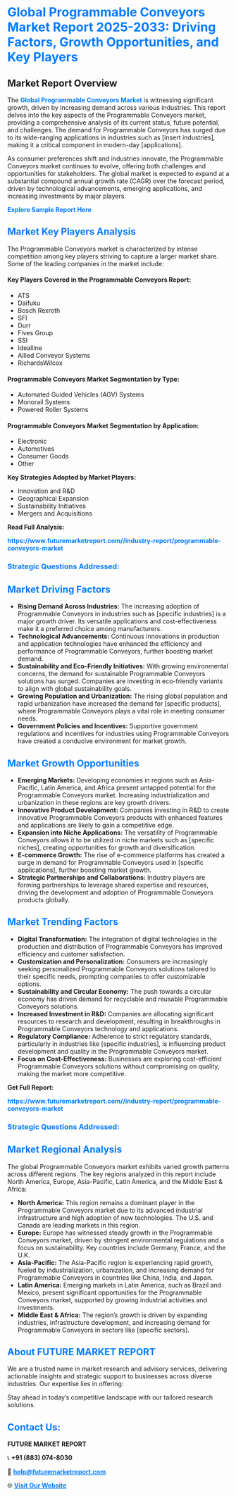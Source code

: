 <h1 style="color: #007BFF;">Global Programmable Conveyors Market Report 2025-2033: Driving Factors, Growth Opportunities, and Key Players</h1>

<section id="overview">
<h2>Market Report Overview</h2>
<p>The <a href="https://www.futuremarketreport.com//industry-report/programmable-conveyors-market" style="color: #007BFF; text-decoration: none;"><strong>Global Programmable Conveyors Market</strong></a> is witnessing significant growth, driven by increasing demand across various industries. This report delves into the key aspects of the Programmable Conveyors market, providing a comprehensive analysis of its current status, future potential, and challenges. The demand for Programmable Conveyors has surged due to its wide-ranging applications in industries such as [insert industries], making it a critical component in modern-day [applications].</p>
<p>As consumer preferences shift and industries innovate, the Programmable Conveyors market continues to evolve, offering both challenges and opportunities for stakeholders. The global market is expected to expand at a substantial compound annual growth rate (CAGR) over the forecast period, driven by technological advancements, emerging applications, and increasing investments by major players.</p>
</section>

<section id="overview">
<p><a href="https://www.futuremarketreport.com//request-sample/reportId=91535" style="color: #007BFF; text-decoration: none;"><strong>Explore Sample Report Here</strong></a></p>
</section>

<section id="key-players">
<h2 style="color: #007BFF;">Market Key Players Analysis</h2>
<p>The Programmable Conveyors market is characterized by intense competition among key players striving to capture a larger market share. Some of the leading companies in the market include:</p>
<h4>Key Players Covered in the Programmable Conveyors Report:</h4>
<ul><li>ATS</li><li>Daifuku</li><li>Bosch Rexroth</li><li>SFI</li><li>Durr</li><li>Fives Group</li><li>SSI</li><li>Idealline</li><li>Allied Conveyor Systems</li><li>RichardsWilcox</li></ul>
<h4>Programmable Conveyors Market Segmentation by Type:</h4>
<ul><li>Automated Guided Vehicles (AGV) Systems</li><li>Monorail Systems</li><li>Powered Roller Systems</li></ul>

<h4>Programmable Conveyors Market Segmentation by Application:</h4>
<ul><li>Electronic</li><li>Automotives</li><li>Consumer Goods</li><li>Other</li></ul>
<p><strong>Key Strategies Adopted by Market Players:</strong></p>
<ul>
<li>Innovation and R&D</li>
<li>Geographical Expansion</li>
<li>Sustainability Initiatives</li>
<li>Mergers and Acquisitions</li>
</ul>
</section>

<section>
<p><strong>Read Full Analysis: </strong></p><a href="https://www.futuremarketreport.com//industry-report/programmable-conveyors-market" style="color: #007BFF; text-decoration: none;"><strong>https://www.futuremarketreport.com//industry-report/programmable-conveyors-market</strong></a>
<h3 style="color: #007BFF;">Strategic Questions Addressed:</h3>
</section>

<section id="driving-factors">
<h2 style="color: #007BFF;">Market Driving Factors</h2>
<ul>
<li><strong>Rising Demand Across Industries:</strong> The increasing adoption of Programmable Conveyors in industries such as [specific industries] is a major growth driver. Its versatile applications and cost-effectiveness make it a preferred choice among manufacturers.</li>
<li><strong>Technological Advancements:</strong> Continuous innovations in production and application technologies have enhanced the efficiency and performance of Programmable Conveyors, further boosting market demand.</li>
<li><strong>Sustainability and Eco-Friendly Initiatives:</strong> With growing environmental concerns, the demand for sustainable Programmable Conveyors solutions has surged. Companies are investing in eco-friendly variants to align with global sustainability goals.</li>
<li><strong>Growing Population and Urbanization:</strong> The rising global population and rapid urbanization have increased the demand for [specific products], where Programmable Conveyors plays a vital role in meeting consumer needs.</li>
<li><strong>Government Policies and Incentives:</strong> Supportive government regulations and incentives for industries using Programmable Conveyors have created a conducive environment for market growth.</li>
</ul>
</section>

<section id="growth-opportunities">
<h2 style="color: #007BFF;">Market Growth Opportunities</h2>
<ul>
<li><strong>Emerging Markets:</strong> Developing economies in regions such as Asia-Pacific, Latin America, and Africa present untapped potential for the Programmable Conveyors market. Increasing industrialization and urbanization in these regions are key growth drivers.</li>
<li><strong>Innovative Product Development:</strong> Companies investing in R&D to create innovative Programmable Conveyors products with enhanced features and applications are likely to gain a competitive edge.</li>
<li><strong>Expansion into Niche Applications:</strong> The versatility of Programmable Conveyors allows it to be utilized in niche markets such as [specific niches], creating opportunities for growth and diversification.</li>
<li><strong>E-commerce Growth:</strong> The rise of e-commerce platforms has created a surge in demand for Programmable Conveyors used in [specific applications], further boosting market growth.</li>
<li><strong>Strategic Partnerships and Collaborations:</strong> Industry players are forming partnerships to leverage shared expertise and resources, driving the development and adoption of Programmable Conveyors products globally.</li>
</ul>
</section>

<section id="trending-factors">
<h2 style="color: #007BFF;">Market Trending Factors</h2>
<ul>
<li><strong>Digital Transformation:</strong> The integration of digital technologies in the production and distribution of Programmable Conveyors has improved efficiency and customer satisfaction.</li>
<li><strong>Customization and Personalization:</strong> Consumers are increasingly seeking personalized Programmable Conveyors solutions tailored to their specific needs, prompting companies to offer customizable options.</li>
<li><strong>Sustainability and Circular Economy:</strong> The push towards a circular economy has driven demand for recyclable and reusable Programmable Conveyors solutions.</li>
<li><strong>Increased Investment in R&D:</strong> Companies are allocating significant resources to research and development, resulting in breakthroughs in Programmable Conveyors technology and applications.</li>
<li><strong>Regulatory Compliance:</strong> Adherence to strict regulatory standards, particularly in industries like [specific industries], is influencing product development and quality in the Programmable Conveyors market.</li>
<li><strong>Focus on Cost-Effectiveness:</strong> Businesses are exploring cost-efficient Programmable Conveyors solutions without compromising on quality, making the market more competitive.</li>
</ul>
</section>

<section>
<p><strong>Get Full Report: </strong></p><a href="https://www.futuremarketreport.com//industry-report/programmable-conveyors-market" style="color: #007BFF; text-decoration: none;"><strong>https://www.futuremarketreport.com//industry-report/programmable-conveyors-market</strong></a>
<h3 style="color: #007BFF;">Strategic Questions Addressed:</h3>
</section>


<section id="regional-analysis">
<h2 style="color: #007BFF;">Market Regional Analysis</h2>
<p>The global Programmable Conveyors market exhibits varied growth patterns across different regions. The key regions analyzed in this report include North America, Europe, Asia-Pacific, Latin America, and the Middle East & Africa:</p>
<ul>
<li><strong>North America:</strong> This region remains a dominant player in the Programmable Conveyors market due to its advanced industrial infrastructure and high adoption of new technologies. The U.S. and Canada are leading markets in this region.</li>
<li><strong>Europe:</strong> Europe has witnessed steady growth in the Programmable Conveyors market, driven by stringent environmental regulations and a focus on sustainability. Key countries include Germany, France, and the U.K.</li>
<li><strong>Asia-Pacific:</strong> The Asia-Pacific region is experiencing rapid growth, fueled by industrialization, urbanization, and increasing demand for Programmable Conveyors in countries like China, India, and Japan.</li>
<li><strong>Latin America:</strong> Emerging markets in Latin America, such as Brazil and Mexico, present significant opportunities for the Programmable Conveyors market, supported by growing industrial activities and investments.</li>
<li><strong>Middle East & Africa:</strong> The region’s growth is driven by expanding industries, infrastructure development, and increasing demand for Programmable Conveyors in sectors like [specific sectors].</li>
</ul>
</section>

<footer>
<h2 style="color: #007BFF;">About FUTURE MARKET REPORT</h2>
<p>We are a trusted name in market research and advisory services, delivering actionable insights and strategic support to businesses across diverse industries. Our expertise lies in offering:</p>

<p>Stay ahead in today’s competitive landscape with our tailored research solutions.</p>

<h2 style="color: #007BFF;">Contact Us:</h2>
<p><strong>FUTURE MARKET REPORT</strong></p>
<p>📞 <strong>+91 (883) 074-8030</strong></p>
<p>📧 <strong><a href="mailto:help@futuremarketreport.com" style="color: #007BFF;">help@futuremarketreport.com</a></strong></p>
<p>🌐 <strong><a href="https://www.futuremarketreport.com/" style="color: #007BFF;">Visit Our Website</a></strong></p>
</footer>